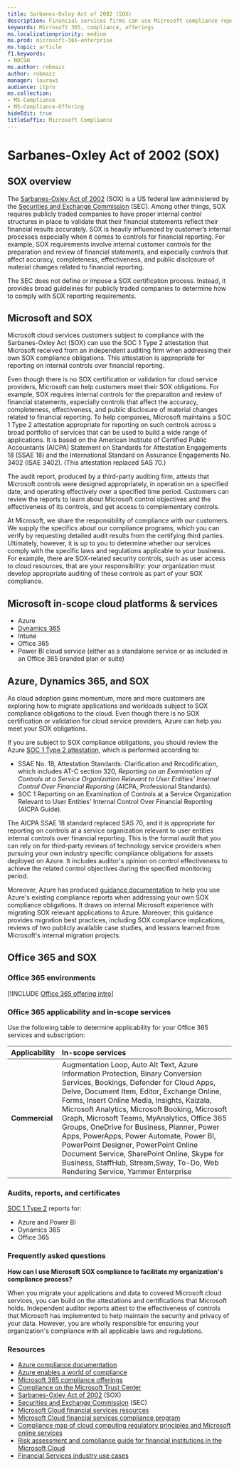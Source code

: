 ```yaml
---
title: Sarbanes-Oxley Act of 2002 (SOX)
description: Financial services firms can use Microsoft compliance reports to address their compliance with the Sarbanes-Oxley Act.
keywords: Microsoft 365, compliance, offerings
ms.localizationpriority: medium
ms.prod: microsoft-365-enterprise
ms.topic: article
f1.keywords:
- NOCSH
ms.author: robmazz
author: robmazz
manager: laurawi
audience: itpro
ms.collection:
- MS-Compliance
- MS-Compliance-Offering
hideEdit: true
titleSuffix: Microsoft Compliance
---
```


# Sarbanes-Oxley Act of 2002 (SOX)

## SOX overview

The [Sarbanes-Oxley Act of 2002](https://www.congress.gov/bill/107th-congress/house-bill/3763) (SOX) is a US federal law administered by the [Securities and Exchange Commission](https://www.sec.gov/) (SEC). Among other things, SOX requires publicly traded companies to have proper internal control structures in place to validate that their financial statements reflect their financial results accurately. SOX is heavily influenced by customer’s internal processes especially when it comes to controls for financial reporting. For example, SOX requirements involve internal customer controls for the preparation and review of financial statements, and especially controls that affect accuracy, completeness, effectiveness, and public disclosure of material changes related to financial reporting.

The SEC does not define or impose a SOX certification process. Instead, it provides broad guidelines for publicly traded companies to determine how to comply with SOX reporting requirements.

## Microsoft and SOX

Microsoft cloud services customers subject to compliance with the Sarbanes-Oxley Act (SOX) can use the SOC 1 Type 2 attestation that Microsoft received from an independent auditing firm when addressing their own SOX compliance obligations. This attestation is appropriate for reporting on internal controls over financial reporting.

Even though there is no SOX certification or validation for cloud service providers, Microsoft can help customers meet their SOX obligations. For example, SOX requires internal controls for the preparation and review of financial statements, especially controls that affect the accuracy, completeness, effectiveness, and public disclosure of material changes related to financial reporting. To help companies, Microsoft maintains a SOC 1 Type 2 attestation appropriate for reporting on such controls across a broad portfolio of services that can be used to build a wide range of applications. It is based on the American Institute of Certified Public Accountants (AICPA) Statement on Standards for Attestation Engagements 18 (SSAE 18) and the International Standard on Assurance Engagements No. 3402 (ISAE 3402). (This attestation replaced SAS 70.)

The audit report, produced by a third-party auditing firm, attests that Microsoft controls were designed appropriately, in operation on a specified date, and operating effectively over a specified time period. Customers can review the reports to learn about Microsoft control objectives and the effectiveness of its controls, and get access to complementary controls.

At Microsoft, we share the responsibility of compliance with our customers. We supply the specifics about our compliance programs, which you can verify by requesting detailed audit results from the certifying third parties. Ultimately, however, it is up to you to determine whether our services comply with the specific laws and regulations applicable to your business. For example, there are SOX-related security controls, such as user access to cloud resources, that are your responsibility: your organization must develop appropriate auditing of these controls as part of your SOX compliance.

## Microsoft in-scope cloud platforms & services

- Azure
- [Dynamics 365](https://aka.ms/d365-compliance-list)
- Intune
- Office 365
- Power BI cloud service (either as a standalone service or as included in an Office 365 branded plan or suite)

## Azure, Dynamics 365, and SOX

As cloud adoption gains momentum, more and more customers are exploring how to migrate applications and workloads subject to SOX compliance obligations to the cloud. Even though there is no SOX certification or validation for cloud service providers, Azure can help you meet your SOX obligations.

If you are subject to SOX compliance obligations, you should review the Azure [SOC 1 Type 2 attestation](./offering-soc-1.md), which is performed according to:

- SSAE No. 18, Attestation Standards: Clarification and Recodification, which includes AT-C section 320, *Reporting on an Examination of Controls at a Service Organization Relevant to User Entities' Internal Control Over Financial Reporting* (AICPA, Professional Standards).
- SOC 1 Reporting on an Examination of Controls at a Service Organization Relevant to User Entities' Internal Control Over Financial Reporting (AICPA Guide).

The AICPA SSAE 18 standard replaced SAS 70, and it is appropriate for reporting on controls at a service organization relevant to user entities internal controls over financial reporting. This is the formal audit that you can rely on for third-party reviews of technology service providers when pursuing your own industry specific compliance obligations for assets deployed on Azure. It includes auditor's opinion on control effectiveness to achieve the related control objectives during the specified monitoring period.

Moreover, Azure has produced [guidance documentation](https://azure.microsoft.com/resources/microsoft-azure-guidance-for-sarbanes-oxley-sox/) to help you use Azure's existing compliance reports when addressing your own SOX compliance obligations. It draws on internal Microsoft experience with migrating SOX relevant applications to Azure. Moreover, this guidance provides migration best practices, including SOX compliance implications, reviews of two publicly available case studies, and lessons learned from Microsoft's internal migration projects.

## Office 365 and SOX

### Office 365 environments

[!INCLUDE [Office 365 offering intro](../includes/o365-offering-introduction.md)]

### Office 365 applicability and in-scope services

Use the following table to determine applicability for your Office 365 services and subscription:

| **Applicability** | **In-scope services** |
|:------------------|:----------------------|
| **Commercial** | Augmentation Loop, Auto Alt Text, Azure Information Protection, Binary Conversion Services, Bookings, Defender for Cloud Apps, Delve, Document Item, Editor, Exchange Online, Forms, Insert Online Media, Insights, Kaizala, Microsoft Analytics, Microsoft Booking, Microsoft Graph, Microsoft Teams, MyAnalytics, Office 365 Groups, OneDrive for Business, Planner, Power Apps, PowerApps, Power Automate, Power BI, PowerPoint Designer, PowerPoint Online Document Service, SharePoint Online, Skype for Business, StaffHub, Stream,Sway, To-Do, Web Rendering Service, Yammer Enterprise  |

### Audits, reports, and certificates

[SOC 1 Type 2](offering-SOC.md) reports for:

- Azure and Power BI
- Dynamics 365
- Office 365

### Frequently asked questions

**How can I use Microsoft SOX compliance to facilitate my organization's compliance process?**

When you migrate your applications and data to covered Microsoft cloud services, you can build on the attestations and certifications that Microsoft holds. Independent auditor reports attest to the effectiveness of controls that Microsoft has implemented to help maintain the security and privacy of your data. However, you are wholly responsible for ensuring your organization's compliance with all applicable laws and regulations.

### Resources

- [Azure compliance documentation](/azure/compliance/)
- [Azure enables a world of compliance](https://azure.microsoft.com/resources/azure-enables-a-world-of-compliance/)
- [Microsoft 365 compliance offerings](/compliance/regulatory/offering-home)
- [Compliance on the Microsoft Trust Center](https://www.microsoft.com/trust-center/compliance/compliance-overview)
- [Sarbanes-Oxley Act of 2002](https://www.congress.gov/bill/107th-congress/house-bill/3763) (SOX)
- [Securities and Exchange Commission](https://www.sec.gov/) (SEC)
- [Microsoft Cloud financial services resources](https://servicetrust.microsoft.com/viewpage/financialservicesoverview)
- [Microsoft Cloud financial services compliance program](https://aka.ms/FSCP-Print)
- [Compliance map of cloud computing regulatory principles and Microsoft online services](https://servicetrust.microsoft.com/ViewPage/TrustDocuments?command=Download&downloadType=Document&downloadId=5b483567-00b0-4d86-96ae-ee887dadb61c&docTab=6d000410-c9e9-11e7-9a91-892aae8839ad_Compliance_Guides)
- [Risk assessment and compliance guide for financial institutions in the Microsoft Cloud](https://azure.microsoft.com/resources/risk-assessment-and-compliance-guide-for-financial-institutions-in-the-microsoft-cloud-/)
- [Financial Services industry use cases](/azure/industry/financial/)
